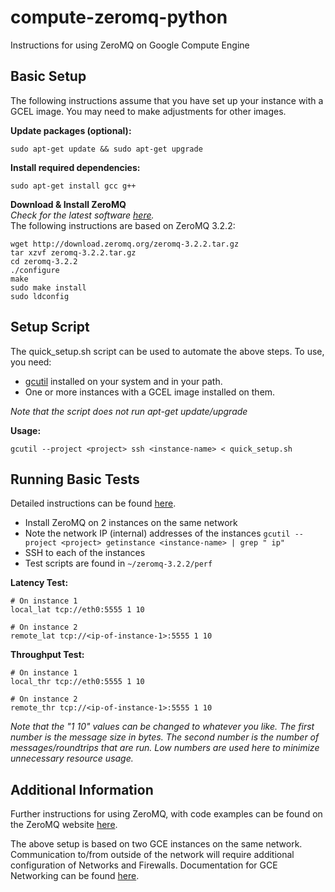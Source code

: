 compute-zeromq-python
=====================

Instructions for using ZeroMQ on Google Compute Engine

Basic Setup
-----------

The following instructions assume that you have set up your instance with a GCEL image.  You may need to make adjustments for other images.

**Update packages (optional):**  

    sudo apt-get update && sudo apt-get upgrade

**Install required dependencies:**

    sudo apt-get install gcc g++

**Download & Install ZeroMQ**  
*Check for the latest software [here](http://www.zeromq.org/intro:get-the-software).*  
The following instructions are based on ZeroMQ 3.2.2:

    wget http://download.zeromq.org/zeromq-3.2.2.tar.gz
    tar xzvf zeromq-3.2.2.tar.gz
    cd zeromq-3.2.2
    ./configure
    make
    sudo make install
    sudo ldconfig

Setup Script
------------

The quick_setup.sh script can be used to automate the above steps.  To use, you need:
* [gcutil](https://developers.google.com/compute/docs/gcutil/) installed on your system and in your path.
* One or more instances with a GCEL image installed on them.

*Note that the script does not run apt-get update/upgrade*

**Usage:**

    gcutil --project <project> ssh <instance-name> < quick_setup.sh

Running Basic Tests
-------------------

Detailed instructions can be found [here](http://www.zeromq.org/results:perf-howto).

* Install ZeroMQ on 2 instances on the same network
* Note the network IP (internal) addresses of the instances
  `gcutil --project <project> getinstance <instance-name> | grep " ip"`
* SSH to each of the instances
* Test scripts are found in `~/zeromq-3.2.2/perf`

**Latency Test:**  

    # On instance 1
    local_lat tcp://eth0:5555 1 10
    
    # On instance 2
    remote_lat tcp://<ip-of-instance-1>:5555 1 10

**Throughput Test:**  

    # On instance 1
    local_thr tcp://eth0:5555 1 10

    # On instance 2
    remote_thr tcp://<ip-of-instance-1>:5555 1 10

*Note that the "1 10" values can be changed to whatever you like.  The first number is the message size in bytes.  The second number is the number of messages/roundtrips that are run.  Low numbers are used here to minimize unnecessary resource usage.*

Additional Information
----------------------

Further instructions for using ZeroMQ, with code examples can be found on the ZeroMQ website [here](http://www.zeromq.org/intro:read-the-manual).

The above setup is based on two GCE instances on the same network.  Communication to/from outside of the network will require additional configuration of Networks and Firewalls. Documentation for GCE Networking can be found [here](https://developers.google.com/compute/docs/networking).
